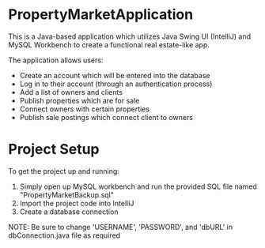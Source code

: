 # PropertyMarketApplication
This is a Java-based application which utilizes Java Swing UI (IntelliJ) and MySQL Workbench to create a functional real estate-like app.

The application allows users:

- Create an account which will be entered into the database
- Log in to their account (through an authentication process)
- Add a list of owners and clients
- Publish properties which are for sale
- Connect owners with certain properties
- Publish sale postings which connect client to owners

# Project Setup
To get the project up and running:
1. Simply open up MySQL workbench and run the provided SQL file named "PropertyMarketBackup.sql"
2. Import the project code into IntelliJ
3. Create a database connection

NOTE: Be sure to change 'USERNAME', 'PASSWORD', and 'dbURL' in dbConnection.java file as required
